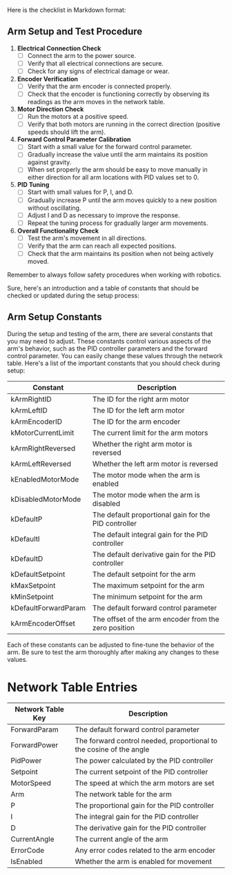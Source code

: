
Here is the checklist in Markdown format:

## Arm Setup and Test Procedure

1. **Electrical Connection Check**
    - [ ] Connect the arm to the power source.
    - [ ] Verify that all electrical connections are secure.
    - [ ] Check for any signs of electrical damage or wear.

2. **Encoder Verification**
    - [ ] Verify that the arm encoder is connected properly.
    - [ ] Check that the encoder is functioning correctly by observing its readings as the arm moves in the network table.

3. **Motor Direction Check**
    - [ ] Run the motors at a positive speed.
    - [ ] Verify that both motors are running in the correct direction (positive speeds should lift the arm).

4. **Forward Control Parameter Calibration**
    - [ ] Start with a small value for the forward control parameter.
    - [ ] Gradually increase the value until the arm maintains its position against gravity.
    - [ ] When set properly the arm should be easy to move manually in either direction for all arm locations with PID values set to 0.

5. **PID Tuning**
    - [ ] Start with small values for P, I, and D.
    - [ ] Gradually increase P until the arm moves quickly to a new position without oscillating.
    - [ ] Adjust I and D as necessary to improve the response.
    - [ ] Repeat the tuning process for gradually larger arm movements.

6. **Overall Functionality Check**
    - [ ] Test the arm's movement in all directions.
    - [ ] Verify that the arm can reach all expected positions.
    - [ ] Check that the arm maintains its position when not being actively moved.

Remember to always follow safety procedures when working with robotics.

Sure, here's an introduction and a table of constants that should be checked or updated during the setup process:

## Arm Setup Constants

During the setup and testing of the arm, there are several constants that you may need to adjust. These constants control various aspects of the arm's behavior, such as the PID controller parameters and the forward control parameter. You can easily change these values through the network table. Here's a list of the important constants that you should check during setup:


| Constant | Description |
|----------|-------------|
| kArmRightID | The ID for the right arm motor |
| kArmLeftID | The ID for the left arm motor |
| kArmEncoderID | The ID for the arm encoder |
| kMotorCurrentLimit | The current limit for the arm motors |
| kArmRightReversed | Whether the right arm motor is reversed |
| kArmLeftReversed | Whether the left arm motor is reversed |
| kEnabledMotorMode | The motor mode when the arm is enabled |
| kDisabledMotorMode | The motor mode when the arm is disabled |
| kDefaultP | The default proportional gain for the PID controller |
| kDefaultI | The default integral gain for the PID controller |
| kDefaultD | The default derivative gain for the PID controller |
| kDefaultSetpoint | The default setpoint for the arm |
| kMaxSetpoint | The maximum setpoint for the arm |
| kMinSetpoint | The minimum setpoint for the arm |
| kDefaultForwardParam | The default forward control parameter |
| kArmEncoderOffset | The offset of the arm encoder from the zero position |

Each of these constants can be adjusted to fine-tune the behavior of the arm. Be sure to test the arm thoroughly after making any changes to these values.

# Network Table Entries

| Network Table Key | Description |
|-------------------|-------------|
| ForwardParam | The default forward control parameter |
| ForwardPower | The forward control needed, proportional to the cosine of the angle |
| PidPower | The power calculated by the PID controller |
| Setpoint | The current setpoint of the PID controller |
| MotorSpeed | The speed at which the arm motors are set |
| Arm | The network table for the arm |
| P | The proportional gain for the PID controller |
| I | The integral gain for the PID controller |
| D | The derivative gain for the PID controller |
| CurrentAngle | The current angle of the arm |
| ErrorCode | Any error codes related to the arm encoder |
| IsEnabled | Whether the arm is enabled for movement |